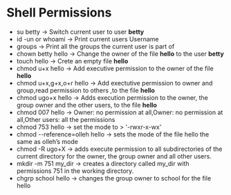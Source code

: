 # Shell Permissions
* su betty -> Switch current user to user __betty__
* id -un or whoami -> Print current users Username
* groups  -> Print all the groups the current user is part of
* chown betty hello -> Change the owner of the file __hello__ to the user __betty__
* touch hello -> Crete an empty file __hello__
* chmod u+x hello -> Add executive permission to the owner of the file __hello__
* chmod u+x,g+x,o+r hello -> Add exectutive permission to owner and group,read permission to others ,to the file __hello__
* chmod ugo+x hello -> Adds execution permission to the owner, the group owner and the other users, to the file __hello__
* chmod 007 hello -> Owner: no permission at all,Owner: no permission at all,Other users: all the permissions
* chmod 753 hello -> set the mode to > '-rwxr-x-wx'
* chmod --reference=olleh hello -> sets the mode of the file hello the same as olleh’s mode
* chmod -R ugo+X  -> adds execute permission to all subdirectories of the current directory for the owner, the group owner and all other users.
* mkdir -m 751 my_dir ->   creates a directory called my_dir with permissions 751 in the working directory.
* chgrp school hello -> changes the group owner to school for the file hello
